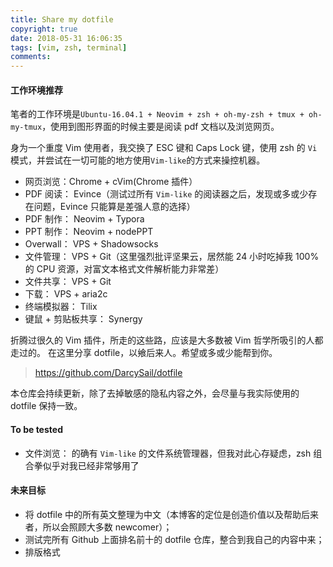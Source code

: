 ```yaml
---
title: Share my dotfile
copyright: true
date: 2018-05-31 16:06:35
tags: [vim, zsh, terminal]
comments:
---
```


#### 工作环境推荐
笔者的工作环境是`Ubuntu-16.04.1 + Neovim + zsh + oh-my-zsh + tmux + oh-my-tmux`，使用到图形界面的时候主要是阅读 pdf 文档以及浏览网页。

身为一个重度 Vim 使用者，我交换了 ESC 键和 Caps Lock 键，使用 zsh 的 `Vi` 模式，并尝试在一切可能的地方使用`Vim-like`的方式来操控机器。

* 网页浏览：Chrome + cVim(Chrome 插件）
* PDF 阅读： Evince（测试过所有 `Vim-like` 的阅读器之后，发现或多或少存在问题，Evince 只能算是差强人意的选择）
* PDF 制作： Neovim + Typora
* PPT 制作： Neovim + nodePPT
* Overwall： VPS + Shadowsocks
* 文件管理： VPS + Git（这里强烈批评坚果云，居然能 24 小时吃掉我 100% 的 CPU 资源，对富文本格式文件解析能力非常差）
* 文件共享： VPS + Git
* 下载： VPS + aria2c
* 终端模拟器： Tilix
* 键鼠 + 剪贴板共享： Synergy

折腾过很久的 Vim 插件，所走的这些路，应该是大多数被 Vim 哲学所吸引的人都走过的。
在这里分享 dotfile，以飨后来人。希望或多或少能帮到你。

<!--more-->

> https://github.com/DarcySail/dotfile

本仓库会持续更新，除了去掉敏感的隐私内容之外，会尽量与我实际使用的 dotfile 保持一致。

#### To be tested
* 文件浏览： 的确有 `Vim-like` 的文件系统管理器，但我对此心存疑虑，zsh 组合拳似乎对我已经非常够用了

#### 未来目标
* 将 dotfile 中的所有英文整理为中文（本博客的定位是创造价值以及帮助后来者，所以会照顾大多数 newcomer）；
* 测试完所有 Github 上面排名前十的 dotfile 仓库，整合到我自己的内容中来；
* 排版格式
